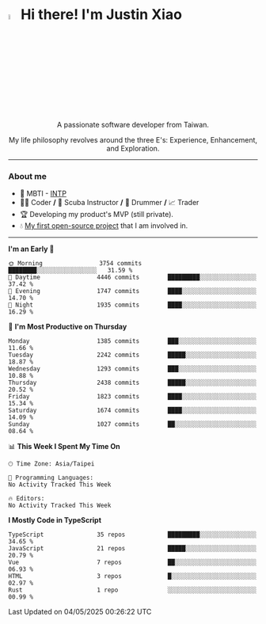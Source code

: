 # <img src="https://media.giphy.com/media/hvRJCLFzcasrR4ia7z/giphy.gif" width="5%">Hi there! I'm Justin Xiao
<p align="center">A passionate software developer from Taiwan.  </p>
<p align="center">My life philosophy revolves around the three E's: Experience, Enhancement, and Exploration.</p>

---
### About me
- 👀 MBTI - [INTP](https://www.16personalities.com/intp-personality)
- 👨‍💻 Coder **/** 🤿 Scuba Instructor **/** 🥁 Drummer **/** 📈 Trader
- 🏆 Developing my product's MVP (still private).
- 💧 [My first open-source project](https://github.com/Game-as-a-Service/Game-Lobby-Web) that I am involved in.

---
<!--START_SECTION:waka-->
**I'm an Early 🐤** 

```text
🌞 Morning                3754 commits        ████████░░░░░░░░░░░░░░░░░   31.59 % 
🌆 Daytime                4446 commits        █████████░░░░░░░░░░░░░░░░   37.42 % 
🌃 Evening                1747 commits        ████░░░░░░░░░░░░░░░░░░░░░   14.70 % 
🌙 Night                  1935 commits        ████░░░░░░░░░░░░░░░░░░░░░   16.29 % 
```
📅 **I'm Most Productive on Thursday** 

```text
Monday                   1385 commits        ███░░░░░░░░░░░░░░░░░░░░░░   11.66 % 
Tuesday                  2242 commits        █████░░░░░░░░░░░░░░░░░░░░   18.87 % 
Wednesday                1293 commits        ███░░░░░░░░░░░░░░░░░░░░░░   10.88 % 
Thursday                 2438 commits        █████░░░░░░░░░░░░░░░░░░░░   20.52 % 
Friday                   1823 commits        ████░░░░░░░░░░░░░░░░░░░░░   15.34 % 
Saturday                 1674 commits        ████░░░░░░░░░░░░░░░░░░░░░   14.09 % 
Sunday                   1027 commits        ██░░░░░░░░░░░░░░░░░░░░░░░   08.64 % 
```


📊 **This Week I Spent My Time On** 

```text
🕑︎ Time Zone: Asia/Taipei

💬 Programming Languages: 
No Activity Tracked This Week

🔥 Editors: 
No Activity Tracked This Week
```

**I Mostly Code in TypeScript** 

```text
TypeScript               35 repos            █████████░░░░░░░░░░░░░░░░   34.65 % 
JavaScript               21 repos            █████░░░░░░░░░░░░░░░░░░░░   20.79 % 
Vue                      7 repos             ██░░░░░░░░░░░░░░░░░░░░░░░   06.93 % 
HTML                     3 repos             █░░░░░░░░░░░░░░░░░░░░░░░░   02.97 % 
Rust                     1 repo              ░░░░░░░░░░░░░░░░░░░░░░░░░   00.99 % 
```




 Last Updated on 04/05/2025 00:26:22 UTC
<!--END_SECTION:waka-->
